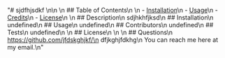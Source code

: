 "# sjdfhjsdkf \n\n \n ## Table of Contents\n \n - [Installation](#installation)\n - [Usage](#usage)\n - [Credits](#credits)\n - [License](#license)\n \n ## Description\n sdjhkhfjksd\n ## Installation\n undefined\n ## Usage\n undefined\n ## Contributors\n undefined\n ## Tests\n undefined\n         \n ## License\n \n         \n ## Questions\n https://github.com/jfdskghjkf/\n dfjkghjfdkhg\n You can reach me here at my email.\n"